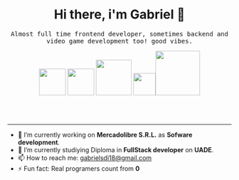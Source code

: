 <h1 align='center'>Hi there, i'm Gabriel 👋</h1>
<p align='center'>
 <samp>
Almost full time frontend developer, sometimes backend and video game development too! good vibes.
  </samp>
</p>

<p align='center'>
<img src="https://upload.wikimedia.org/wikipedia/commons/thumb/4/47/React.svg/1280px-React.svg.png" width="60"/> <img src="https://upload.wikimedia.org/wikipedia/commons/thumb/c/cf/Angular_full_color_logo.svg/1280px-Angular_full_color_logo.svg.png" width="60"/> <img src="https://upload.wikimedia.org/wikipedia/commons/thumb/d/d9/Node.js_logo.svg/1280px-Node.js_logo.svg.png" width="80"/> <img src="https://seeklogo.com/images/N/nodejs-logo-FBE122E377-seeklogo.com.png" width="50"/><img src="https://unity3d.com/profiles/unity3d/themes/unity/images/pages/branding_trademarks/unity-masterbrand-black.png" width="100"/>  
</p>
<br>
<br>

------------

- 🔭 I’m currently working on <strong>Mercadolibre S.R.L.</strong> as <strong>Sofware development</strong>.
- 🌱 I’m currently studiying Diploma in <strong>FullStack developer</strong> on <strong>UADE</strong>.
- 📫 How to reach me: gabrielsdi18@gmail.com
- ⚡ Fun fact: Real programers count from <b>0</b>



<!--
**gabrielsdi/gabrielsdi** is a ✨ _special_ ✨ repository because its `README.md` (this file) appears on your GitHub profile.

Here are some ideas to get you started:

- 🔭 I’m currently working on ...
- 🌱 I’m currently learning ...
- 👯 I’m looking to collaborate on ...
- 🤔 I’m looking for help with ...
- 💬 Ask me about ...
- 📫 How to reach me: ...
- 😄 Pronouns: ...
- ⚡ Fun fact: ...
-->
